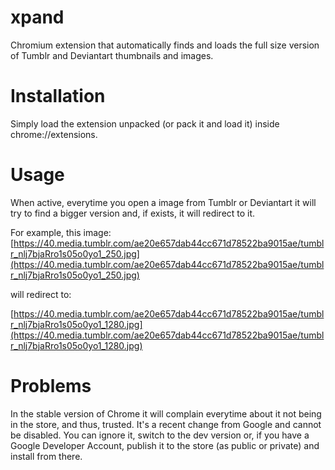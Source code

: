 xpand
========
Chromium extension that automatically finds and loads the full size version of Tumblr and Deviantart thumbnails and images.

# Installation
Simply load the extension unpacked (or pack it and load it) inside chrome://extensions.

# Usage
When active, everytime you open a image from Tumblr or Deviantart it will try to find a bigger version and, if exists, it will redirect to it.

For example, this image:
[https://40.media.tumblr.com/ae20e657dab44cc671d78522ba9015ae/tumblr_nlj7bjaRro1s05o0yo1_250.jpg](https://40.media.tumblr.com/ae20e657dab44cc671d78522ba9015ae/tumblr_nlj7bjaRro1s05o0yo1_250.jpg)

will redirect to:

[https://40.media.tumblr.com/ae20e657dab44cc671d78522ba9015ae/tumblr_nlj7bjaRro1s05o0yo1_1280.jpg](https://40.media.tumblr.com/ae20e657dab44cc671d78522ba9015ae/tumblr_nlj7bjaRro1s05o0yo1_1280.jpg)

# Problems
In the stable version of Chrome it will complain everytime about it not being in the store, and thus, trusted. It's a recent change from Google and cannot be disabled. You can ignore it, switch to the dev version or, if you have a Google Developer Account, publish it to the store (as public or private) and install from there.
